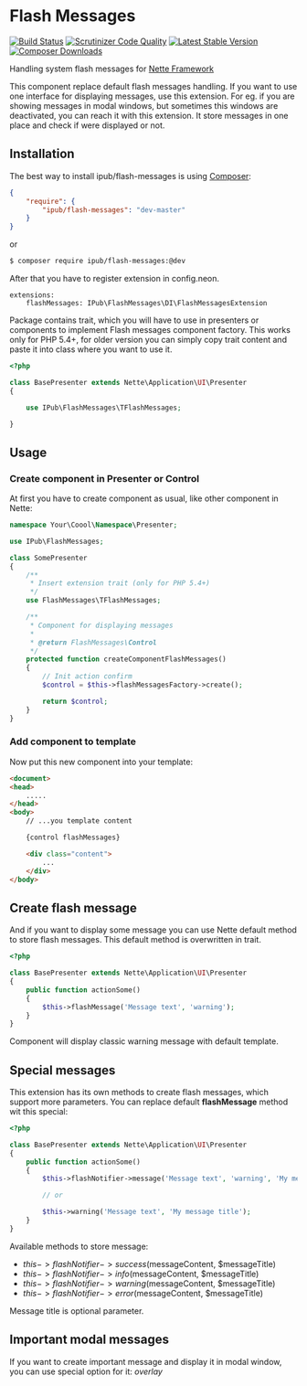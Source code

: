 # Flash Messages

[![Build Status](https://img.shields.io/travis/iPublikuj/flash-messages.svg?style=flat-square)](https://travis-ci.org/iPublikuj/flash-messages)
[![Scrutinizer Code Quality](https://img.shields.io/scrutinizer/g/iPublikuj/flash-messages.svg?style=flat-square)](https://scrutinizer-ci.com/g/iPublikuj/flash-messages/?branch=master)
[![Latest Stable Version](https://img.shields.io/packagist/v/ipub/flash-messages.svg?style=flat-square)](https://packagist.org/packages/ipub/flash-messages)
[![Composer Downloads](https://img.shields.io/packagist/dt/ipub/flash-messages.svg?style=flat-square)](https://packagist.org/packages/ipub/flash-messages)

Handling system flash messages for [Nette Framework](http://nette.org/)

This component replace default flash messages handling. If you want to use one interface for displaying messages, use this extension. For eg. if you are showing messages in modal windows, but sometimes this windows are deactivated, you can reach it with this extension. It store messages in one place and check if were displayed or not.

## Installation

The best way to install ipub/flash-messages is using  [Composer](http://getcomposer.org/):

```json
{
	"require": {
		"ipub/flash-messages": "dev-master"
	}
}
```

or

```sh
$ composer require ipub/flash-messages:@dev
```

After that you have to register extension in config.neon.

```neon
extensions:
	flashMessages: IPub\FlashMessages\DI\FlashMessagesExtension
```

Package contains trait, which you will have to use in presenters or components to implement Flash messages component factory. This works only for PHP 5.4+, for older version you can simply copy trait content and paste it into class where you want to use it.

```php
<?php

class BasePresenter extends Nette\Application\UI\Presenter
{

	use IPub\FlashMessages\TFlashMessages;

}
```

## Usage

### Create component in Presenter or Control

At first you have to create component as usual, like other component in Nette:

```php
namespace Your\Coool\Namespace\Presenter;

use IPub\FlashMessages;

class SomePresenter
{
	/**
	 * Insert extension trait (only for PHP 5.4+)
	 */
	use FlashMessages\TFlashMessages;

	/**
	 * Component for displaying messages
	 *
	 * @return FlashMessages\Control
	 */
	protected function createComponentFlashMessages()
	{
		// Init action confirm
		$control = $this->flashMessagesFactory->create();

		return $control;
	}
}
```

### Add component to template

Now put this new component into your template:

```html
<document>
<head>
	.....
</head>
<body>
	// ...you template content

	{control flashMessages}

	<div class="content">
		...
	</div>
</body>
```

## Create flash message

And if you want to display some message you can use Nette default method to store flash messages. This default method is overwritten in trait.

```php
<?php

class BasePresenter extends Nette\Application\UI\Presenter
{
	public function actionSome()
	{
		$this->flashMessage('Message text', 'warning');
	}
}
```

Component will display classic warning message with default template.

## Special messages

This extension has its own methods to create flash messages, which support more parameters. You can replace default **flashMessage** method wit this special:

```php
<?php

class BasePresenter extends Nette\Application\UI\Presenter
{
	public function actionSome()
	{
		$this->flashNotifier->message('Message text', 'warning', 'My message title');

		// or

		$this->warning('Message text', 'My message title');
	}
}
```

Available methods to store message:

* $this->flashNotifier->success($messageContent, $messageTitle)
* $this->flashNotifier->info($messageContent, $messageTitle)
* $this->flashNotifier->warning($messageContent, $messageTitle)
* $this->flashNotifier->error($messageContent, $messageTitle)

Message title is optional parameter.

## Important modal messages

If you want to create important message and display it in modal window, you can use special option for it: *overlay* 